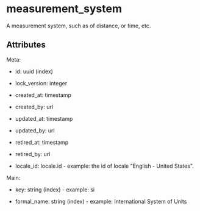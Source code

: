 # measurement_system


A measurement system, such as of distance, or time, etc.


## Attributes

Meta:

  * id: uuid (index)

  * lock_version: integer

  * created_at: timestamp

  * created_by: url

  * updated_at: timestamp

  * updated_by: url

  * retired_at: timestamp

  * retired_by: url

  * locale_id: locale.id - example: the id of locale "English - United States".

Main:

  * key: string (index) - example: si

  * formal_name: string (index) - example: International System of Units

